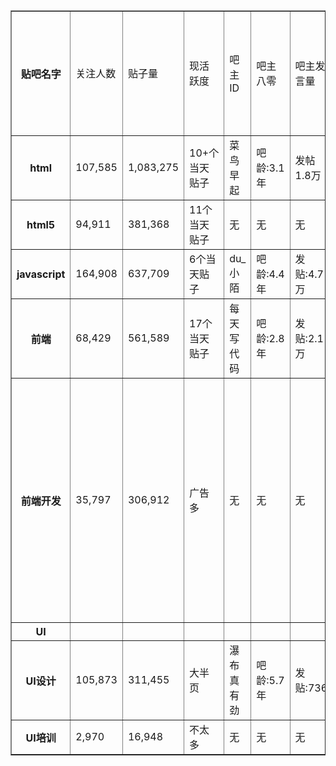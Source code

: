 ## 
<table width="1000px" border="1" cellspacing="0">
    <tr>
        <th>贴吧名字</th>
        <td>关注人数</td>
        <td>贴子量</td>
        <td>现活跃度</td>
        <td>吧主ID</td>
        <td>吧主八零</td>
        <td>吧主发言量</td>
        <td>吧主活跃度（满分5</td>
        <td>举报成功？</td>
        <td>该吧等级最高人</td>
        <td>该吧活跃度最高人</td>
    </tr>
    <tr>
        <th>html</th>
        <td>107,585</td>
        <td>1,083,275</td>
        <td>10+个当天贴子</td>
        <td>菜鸟早起</td>
        <td>吧龄:3.1年</td>
        <td>发帖1.8万</td>
        <td>1</td>
        <td>可以举报成功</td>
        <td>14级</td>
        <td>无</td>
    </tr>
    <tr>
        <th>html5</th>
        <td>94,911</td>
        <td>381,368</td>
        <td>11个当天贴子</td>
        <td>无</td>
        <td>无</td>
        <td>无</td>
        <td>无</td>
        <td>无</td>
        <td>13级</td>
        <td>无</td>
    </tr>
    <tr>
        <th>javascript</th>
        <td>164,908</td>
        <td>637,709</td>
        <td>6个当天贴子</td> 
        <td>du_小陌</td>
        <td>吧龄:4.4年</td>
        <td>发贴:4.7万</td>
        <td>2.5</td>
        <td>基本可以</td>
        <td>14级</td>
        <td>无</td>
    </tr>
    <tr>
        <th>前端</th>
        <td>68,429</td>
        <td>561,589</td>
        <td>17个当天贴子</td>
        <td>每天写代码</td>
        <td>吧龄:2.8年</td>
        <td>发贴:2.1万 </td>
        <td>2.5</td>
        <td>一般</td>
        <td>14级</td>
        <td>无</td>
    </tr>
    <tr>
        <th>前端开发</th>
        <td>35,797</td>
        <td>306,912</td>
        <td>广告多</td>
        <td>无</td>
        <td>无</td>
        <td>无</td>
        <td>无</td>
        <td>无</td>
        <td>13</td>
        <td>注意编程好玩与每天写代码这两个人</td>
    </tr>
    <tr>
        <th>UI</th>
        <td></td>
        <td></td>
        <td></td>
        <td></td>
        <td></td>
        <td></td>
        <td></td>
        <td></td>
        <td></td>
        <td></td>
    </tr>
    <tr>
        <th>UI设计</th>
        <td>105,873</td>
        <td>311,455</td>
        <td>大半页</td>
        <td>瀑布真有劲</td>
        <td>吧龄:5.7年</td>
        <td>发贴:736</td>
        <td>3(2018-1-15前比较活跃</td>
        <td>可以</td>
        <td>14</td>
        <td>待观察</td>
    </tr>
    <tr>
        <th>UI培训</th>
        <td> 2,970</td>
        <td>16,948</td>
        <td>不太多</td>
        <td>无</td>
        <td>无</td>
        <td>无</td>
        <td>无</td>
        <td>无</td>
        <td>11</td>
        <td>/</td>
    </tr>
</table>
